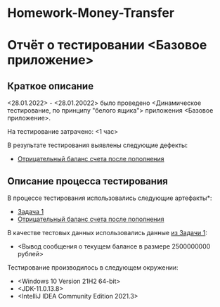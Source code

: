 # Homework-Money-Transfer
# Отчёт о тестировании <Базовое приложение>

## Краткое описание

<28.01.2022> - <28.01.20022> было проведено <Динамическое тестирование, по принципу "белого ящика"> приложения <Базовое приложение>.

На тестирование затрачено: <1 час>

В результате тестирования выявлены следующие дефекты:
* [Отрицательный баланс счета после пополнения](https://github.com/Dmitriy-Putintsev/Homework-Money-Transfer/issues)

## Описание процесса тестирования

В процессе тестирования использовались следующие артефакты*:
* [Задача 1](https://github.com/netology-code/javaqa-homeworks/blob/master/intro/MERGED.md#задача-1---money-transfer)
* [Отрицательный баланс счета после пополнения](https://github.com/Dmitriy-Putintsev/Homework-Money-Transfer/issues/1)

В качестве тестовых данных использовались данные [из Задачи 1](https://github.com/netology-code/javaqa-homeworks/blob/master/intro/MERGED.md#задача-1---money-transfer):

* <Вывод сообщения о текущем балансе в размере 2500000000 рублей>

Тестирование производилось в следующем окружении:
* <Windows 10 Version 21H2 64-bit>
* <JDK-11.0.13.8>
* <IntelliJ IDEA Community Edition 2021.3>
